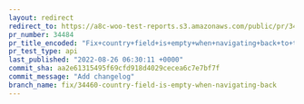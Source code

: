 ```yaml
---
layout: redirect
redirect_to: https://a8c-woo-test-reports.s3.amazonaws.com/public/pr/34484/api/index.html
pr_number: 34484
pr_title_encoded: "Fix+country+field+is+empty+when+navigating+back+to+the+store+details+tab"
pr_test_type: api
last_published: "2022-08-26 06:30:11 +0000"
commit_sha: aa2e61315495f69cfd918d4029cecea6c7e7bf7f
commit_message: "Add changelog"
branch_name: fix/34460-country-field-is-empty-when-navigating-back
---
```

